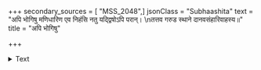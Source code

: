 +++
secondary_sources = [ "MSS_2048",]
jsonClass = "Subhaashita"
text = "अपि भोगिषु मणिधारिण एव निहंसि नतु यद्द्विषोऽपि परान्।  \nतत्तव गरुड स्थाने दानवसंहारिवाहस्य॥"
title = "अपि भोगिषु"

+++

<details><summary>Text</summary>

अपि भोगिषु मणिधारिण एव निहंसि नतु यद्द्विषोऽपि परान्।  
तत्तव गरुड स्थाने दानवसंहारिवाहस्य॥
</details>
